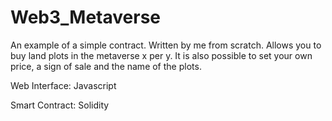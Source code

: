 # Web3_Metaverse

An example of a simple contract. Written by me from scratch. Allows you to buy land plots in the metaverse x per y. It is also possible to set your own price, a sign of sale and the name of the plots.

Web Interface: Javascript

Smart Contract:  Solidity
